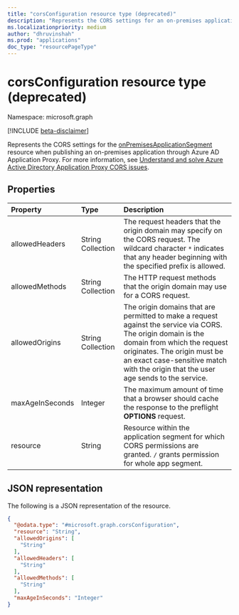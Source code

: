 ```yaml
---
title: "corsConfiguration resource type (deprecated)"
description: "Represents the CORS settings for an on-premises application segment published via Application Proxy."
ms.localizationpriority: medium
author: "dhruvinshah"
ms.prod: "applications"
doc_type: "resourcePageType"
---
```


# corsConfiguration resource type (deprecated)

Namespace: microsoft.graph

[!INCLUDE [beta-disclaimer](../../includes/beta-disclaimer.md)]

Represents the CORS settings for the [onPremisesApplicationSegment](onPremisesApplicationSegment.md) resource when publishing an on-premises application through Azure AD Application Proxy. For more information, see [Understand and solve Azure Active Directory Application Proxy CORS issues](/azure/active-directory/app-proxy/application-proxy-understand-cors-issues).


## Properties

| Property     | Type        | Description |
|:-------------|:------------|:------------|
|allowedHeaders|String Collection|The request headers that the origin domain may specify on the CORS request. The wildcard character `*` indicates that any header beginning with the specified prefix is allowed.|
|allowedMethods|String Collection|The HTTP request methods that the origin domain may use for a CORS request.|
|allowedOrigins|String Collection|The origin domains that are permitted to make a request against the service via CORS. The origin domain is the domain from which the request originates. The origin must be an exact case-sensitive match with the origin that the user age sends to the service. |
|maxAgeInSeconds|Integer|The maximum amount of time that a browser should cache the response to the preflight **OPTIONS** request.|
|resource|String|Resource within the application segment for which CORS permissions are granted. `/` grants permission for whole app segment.|


## JSON representation

The following is a JSON representation of the resource.

<!-- {
  "blockType": "resource",
  "optionalProperties": [

  ],
  "@odata.type": "microsoft.graph.corsConfiguration",
  "baseType": null
}-->

```json
{
  "@odata.type": "#microsoft.graph.corsConfiguration",
  "resource": "String",
  "allowedOrigins": [
    "String"
  ],
  "allowedHeaders": [
    "String"
  ],
  "allowedMethods": [
    "String"
  ],
  "maxAgeInSeconds": "Integer"
}
```

<!-- {
  "type": "#page.annotation",
  "description": "corsConfiguration resource",
  "keywords": "",
  "section": "documentation",
  "tocPath": ""
}-->
